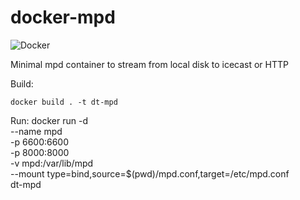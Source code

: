 # docker-mpd

![Docker](https://github.com/dtroyer/docker-mpd/workflows/Docker/badge.svg)

Minimal mpd container to stream from local disk to icecast or HTTP

Build:

    docker build . -t dt-mpd

Run:
    docker run -d \
        --name mpd \
        -p 6600:6600 \
        -p 8000:8000 \
        -v mpd:/var/lib/mpd \
        --mount type=bind,source=$(pwd)/mpd.conf,target=/etc/mpd.conf \
        dt-mpd
